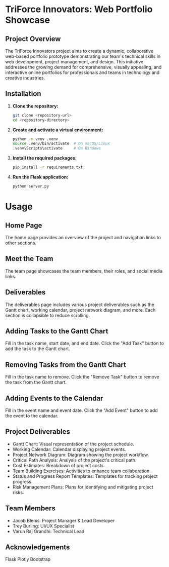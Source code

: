 # TriForce Innovators: Web Portfolio Showcase

## Project Overview
The TriForce Innovators project aims to create a dynamic, collaborative web-based portfolio prototype demonstrating our team's technical skills in web development, project management, and design. This initiative addresses the growing demand for comprehensive, visually appealing, and interactive online portfolios for professionals and teams in technology and creative industries.

## Installation

1. **Clone the repository:**
   ```sh
   git clone <repository-url>
   cd <repository-directory>

2. **Create and activate a virtual environment:**
    ```sh
    python -m venv .venv
    source .venv/bin/activate  # On macOS/Linux
    .venv\Scripts\activate     # On Windows

3. **Install the required packages:**
    ```sh
    pip install -r requirements.txt

4. **Run the Flask application:**
    ```sh
    python server.py

Usage
===================================

## Home Page
The home page provides an overview of the project and navigation links to other sections.

## Meet the Team
The team page showcases the team members, their roles, and social media links.

## Deliverables
The deliverables page includes various project deliverables such as the Gantt chart, working calendar, project network diagram, and more. Each section is collapsible to reduce scrolling.

## Adding Tasks to the Gantt Chart
Fill in the task name, start date, and end date.
Click the "Add Task" button to add the task to the Gantt chart.
## Removing Tasks from the Gantt Chart
Fill in the task name to remove.
Click the "Remove Task" button to remove the task from the Gantt chart.
## Adding Events to the Calendar
Fill in the event name and event date.
Click the "Add Event" button to add the event to the calendar.
## Project Deliverables
- Gantt Chart: Visual representation of the project schedule.
- Working Calendar: Calendar displaying project events.
- Project Network Diagram: Diagram showing the project workflow.
- Critical Path Analysis: Analysis of the project's critical path.
- Cost Estimates: Breakdown of project costs.
- Team Building Exercises: Activities to enhance team collaboration.
- Status and Progress Report Templates: Templates for tracking project progress.
- Risk Management Plans: Plans for identifying and mitigating project risks.
## Team Members
- Jacob Blenis: Project Manager & Lead Developer
- Trey Burling: UI/UX Specialist
- Varun Raj Grandhi: Technical Lead


## Acknowledgements
Flask
Plotly
Bootstrap